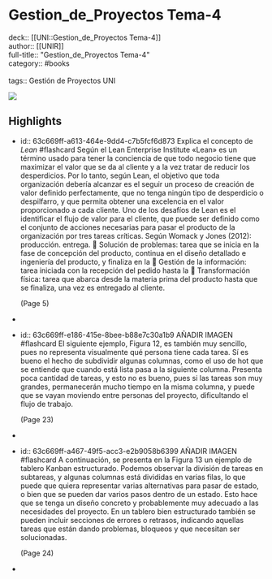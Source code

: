 # Gestion_de_Proyectos Tema-4

deck:: [[UNI::Gestion_de_Proyectos Tema-4]]\
author:: [[UNIR]]\
full-title:: "Gestion_de_Proyectos Tema-4"\
category:: #books\
\
tags:: Gestión de Proyectos UNI  

![](https://readwise-assets.s3.amazonaws.com/media/uploaded_book_covers/profile_22942/06ecbadb-a815-4f95-9f77-85f265f99af6.jpg)
## Highlights
- id:: 63c669ff-a613-464e-9dd4-c7b5fcf6d873
   Explica el concepto de *Lean* #flashcard 
    Según el Lean Enterprise Institute «Lean» es un término usado para tener la conciencia de que todo negocio tiene que maximizar el valor que se da al cliente y a la vez tratar de reducir los desperdicios. Por lo tanto, según Lean, el objetivo que toda organización debería alcanzar es el seguir un proceso de creación de valor definido perfectamente, que no tenga ningún tipo de desperdicio o despilfarro, y que permita obtener una excelencia en el valor proporcionado a cada cliente. Uno de los desafíos de Lean es el identificar el flujo de valor para el cliente, que puede ser definido como el conjunto de acciones necesarias para pasar el producto de la organización por tres tareas críticas. Según Womack y Jones (2012): producción. entrega.  Solución de problemas: tarea que se inicia en la fase de concepción del producto, continua en el diseño detallado e ingeniería del producto, y finaliza en la  Gestión de la información: tarea iniciada con la recepción del pedido hasta la  Transformación física: tarea que abarca desde la materia prima del producto hasta que se finaliza, una vez es entregado al cliente.
  
     (Page 5)
-
- id:: 63c669ff-e186-415e-8bee-b88e7c30a1b9
   AÑADIR IMAGEN #flashcard 
    El siguiente ejemplo, Figura 12, es también muy sencillo, pues no representa visualmente qué persona tiene cada tarea. Sí es bueno el hecho de subdividir algunas columnas, como el uso de hot que se entiende que cuando está lista pasa a la siguiente columna. Presenta poca cantidad de tareas, y esto no es bueno, pues si las tareas son muy grandes, permanecerán mucho tiempo en la misma columna, y puede que se vayan moviendo entre personas del proyecto, dificultando el flujo de trabajo.
  
     (Page 23)
-
- id:: 63c669ff-a467-49f5-acc3-e2b9058b6399
   AÑADIR IMAGEN #flashcard 
    A continuación, se presenta en la Figura 13 un ejemplo de tablero Kanban estructurado. Podemos observar la división de tareas en subtareas, y algunas columnas está divididas en varias filas, lo que puede que quiera representar varias alternativas para pasar de estado, o bien que se pueden dar varios pasos dentro de un estado. Esto hace que se tenga un diseño concreto y probablemente muy adecuado a las necesidades del proyecto. En un tablero bien estructurado también se pueden incluir secciones de errores o retrasos, indicando aquellas tareas que están dando problemas, bloqueos y que necesitan ser solucionadas.
  
     (Page 24)
-
